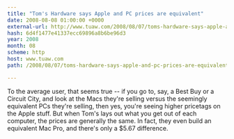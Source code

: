 ```yaml
---
title: "Tom's Hardware says Apple and PC prices are equivalent"
date: 2008-08-08 01:00:00 +0000
external-url: http://www.tuaw.com/2008/08/07/toms-hardware-says-apple-and-pc-prices-are-equivalent/
hash: 6d4f1477e41337ecc69896a8b6be96d3
year: 2008
month: 08
scheme: http
host: www.tuaw.com
path: /2008/08/07/toms-hardware-says-apple-and-pc-prices-are-equivalent/

---
```


To the average user, that seems true -- if you go to, say, a Best Buy or a Circuit City, and look at the Macs they're selling versus the seemingly equivalent PCs they're selling, then yes, you're seeing higher pricetags on the Apple stuff. But when Tom's lays out what you get out of each computer, the prices are generally the same. In fact, they even build an equivalent Mac Pro, and there's only a $5.67 difference.
